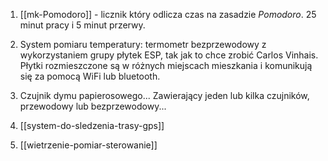 
1. [[mk-Pomodoro]] - licznik który odlicza czas na zasadzie *Pomodoro*. 25 minut pracy i 5 minut przerwy.
   
2. System pomiaru temperatury: termometr bezprzewodowy z wykorzystaniem grupy płytek ESP, tak jak to chce zrobić Carlos Vinhais. Płytki rozmieszczone są w różnych miejscach mieszkania i komunikują się za pomocą WiFi lub bluetooth.
   
3. Czujnik dymu papierosowego... Zawierający jeden lub kilka czujników, przewodowy lub bezprzewodowy...
   
4. [[system-do-sledzenia-trasy-gps]]
5. [[wietrzenie-pomiar-sterowanie]]